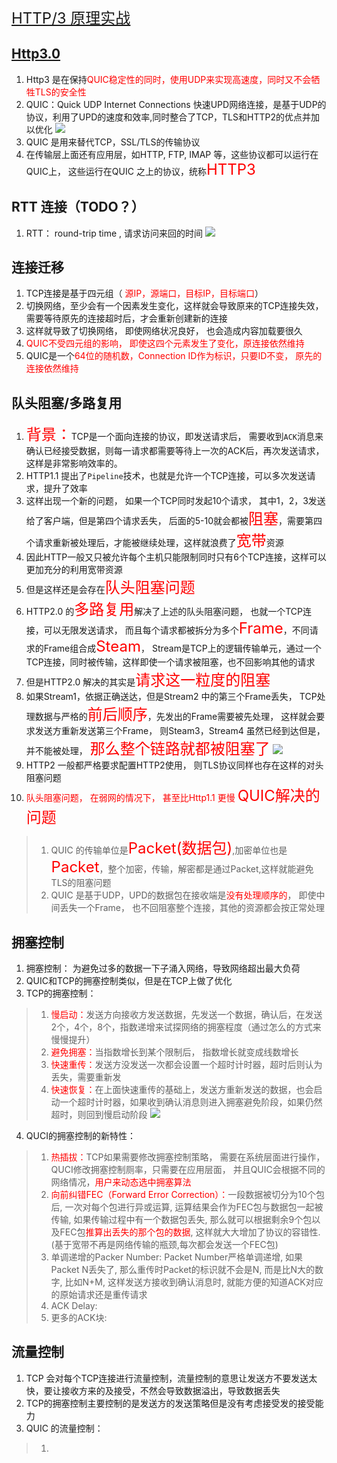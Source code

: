 
<font color=red size=5>[HTTP/3 原理实战](https://mp.weixin.qq.com/s?__biz=MjM5ODYwMjI2MA==&mid=2649746858&idx=1&sn=26e90bb6dde7541fb9fe9f121eb11984&scene=21#wechat_redirect)</font>

## [Http3.0](https://mp.weixin.qq.com/s?__biz=MjM5ODYwMjI2MA==&mid=2649746858&idx=1&sn=26e90bb6dde7541fb9fe9f121eb11984&scene=21#wechat_redirect)
1. Http3 是在保持<font color=red>QUIC稳定性的同时，使用UDP来实现高速度，同时又不会牺牲TLS的安全性</font>
2. QUIC：Quick UDP Internet Connections 快速UPD网络连接，是基于UDP的协议，利用了UPD的速度和效率,同时整合了TCP，TLS和HTTP2的优点并加以优化
![](https://mmbiz.qpic.cn/mmbiz_jpg/sXiaukvjR0RAulVD5jBffHcxF0qlSEDia7FCroQRCyibz8UupSjqSHzF6Vu3ciavAPtqK1jZicHOUprMW4alYsbW8icA/640?wx_fmt=jpeg&wxfrom=5&wx_lazy=1&wx_co=1)
3. QUIC 是用来替代TCP，SSL/TLS的传输协议
4. 在传输层上面还有应用层，如HTTP, FTP, IMAP 等，这些协议都可以运行在QUIC上， 这些运行在QUIC 之上的协议，统称<font color=red size=5>HTTP3</font>

## RTT 连接（TODO？）
1. RTT： round-trip time , 请求访问来回的时间
![](https://mmbiz.qpic.cn/mmbiz_png/sXiaukvjR0RAulVD5jBffHcxF0qlSEDia7Bo3iciciaT8nKhTtB3kAgOiakLickO8aibTDIR2YF5HEcq7unvChs3icf0zCg/640?wx_fmt=png&wxfrom=5&wx_lazy=1&wx_co=1)

## 连接迁移
1. TCP连接是基于四元组（<font color=red> 源IP，源端口，目标IP，目标端口</font>）
2. 切换网络，至少会有一个因素发生变化，这样就会导致原来的TCP连接失效， 需要等待原先的连接<font colo=red>超时</font>后，才会重新创建新的连接
3. 这样就导致了切换网络， 即使网络状况良好， 也会造成内容加载要很久
4. <font color=red>QUIC不受四元组的影响， 即使这四个元素发生了变化，原连接依然维持</font>
5. QUIC是一个<font color=red>64位的随机数，Connection ID作为标识，只要ID不变， 原先的连接依然维持</font>

## 队头阻塞/多路复用
1. <font color=red size=5>背景：</font>TCP是一个面向连接的协议，即发送请求后， 需要收到`ACK`消息来确认已经接受数据，则每一请求都需要等待上一次的ACK后，再次发送请求，这样是非常影响效率的。
2. HTTP1.1 提出了`Pipeline`技术，也就是允许一个TCP连接，可以多次发送请求，提升了效率
3. 这样出现一个新的问题， 如果一个TCP同时发起10个请求， 其中1，2，3发送给了客户端，但是第四个请求丢失， 后面的5-10就会都被<font color=red size=5>阻塞</font>，需要第四个请求重新被处理后，才能被继续处理，这样就浪费了<font color=red size=5>宽带</font>资源
4. 因此HTTP一般又只被允许每个主机只能限制同时只有6个TCP连接，这样可以更加充分的利用宽带资源
5. 但是这样还是会存在<font color=red size=5>队头阻塞问题</font>
6. HTTP2.0 的<font color=red size=5>多路复用</font>解决了上述的队头阻塞问题， 也就一个TCP连接，可以无限发送请求， 而且每个请求都被拆分为多个<font color=red size=5>Frame</font>，不同请求的Frame组合成<font color=red size=5>Steam</font>， Stream是TCP上的逻辑传输单元，通过一个TCP连接，同时被传输，这样即使一个请求被阻塞，也不回影响其他的请求
7. 但是HTTP2.0 解决的其实是<font color=red size=5>请求这一粒度的阻塞</font>
8. 如果Stream1，依据正确送达，但是Stream2 中的第三个Frame丢失， TCP处理数据与严格的<font color=red size=5>前后顺序</font>，先发出的Frame需要被先处理， 这样就会要求发送方重新发送第三个Frame， 则Steam3，Stream4 虽然已经到达但是，并不能被处理， <font color=red size=5>那么整个链路就都被阻塞了</font>
![](https://mmbiz.qpic.cn/mmbiz_png/sXiaukvjR0RAulVD5jBffHcxF0qlSEDia7WElXLdyA18badJfNGmCBbFMrcxWicnnhhB2HjcDawH10yFhtBhQlYRg/640?wx_fmt=png&wxfrom=5&wx_lazy=1&wx_co=1)
9. HTTP2 一般都严格要求配置HTTP2使用， 则TLS协议同样也存在这样的对头阻塞问题
10. <font color=red>队头阻塞问题， 在弱网的情况下， 甚至比Http1.1 更慢</font>
<font color=red size=5>QUIC解决的问题</font>
> 1. QUIC 的传输单位是<font color=red size=5>Packet(数据包)</font>,加密单位也是<font color=red size=5>Packet</font>，整个加密，传输，解密都是通过Packet,这样就能避免TLS的阻塞问题
> 2. QUIC 是基于UDP，UPD的数据包在接收端是<font color=red>没有处理顺序的</font>， 即使中间丢失一个Frame， 也不回阻塞整个连接，其他的资源都会按正常处理

## 拥塞控制
1. 拥塞控制： 为避免过多的数据一下子涌入网络，导致网络超出最大负荷
2. QUIC和TCP的拥塞控制类似，但是在TCP上做了优化
3. TCP的拥塞控制：
> 1. <font color=red>慢启动：</font>发送方向接收方发送数据，先发送一个数据，确认后，在发送2个，4个，8个，指数递增来试探网络的拥塞程度（通过怎么的方式来慢慢提升）
> 2. <font color=red>避免拥塞：</font>当指数增长到某个限制后， 指数增长就变成线数增长
> 3. <font color=red>快速重传：</font>发送方没发送一次都会设置一个超时计时器，超时后则认为丢失，需要重新发
> 4. <font color=red>快速恢复：</font>在上面快速重传的基础上，发送方重新发送的数据，也会启动一个超时计时器，如果收到确认消息则进入拥塞避免阶段，如果仍然超时，则回到慢启动阶段
![](https://mmbiz.qpic.cn/mmbiz_jpg/j3gficicyOvatOuue8A7K8MQAlFoCOtDvWjGibTw5K3FJaticxkIuTv0KTL4UfZswO9743OOibCebvaeDF5UxKIvpdg/640?wx_fmt=jpeg&wxfrom=5&wx_lazy=1&wx_co=1)
4. QUCI的拥塞控制的新特性：
> 1. <font color=red>热插拔：</font>TCP如果需要修改拥塞控制策略， 需要在系统层面进行操作， QUCI修改拥塞控制厕率，只需要在应用层面， 并且QUIC会根据不同的网络情况，<font color=red>用户来动态选中拥塞算法</font>
> 2. <font color=red>向前纠错FEC（Forward Error Correction）：</font>一段数据被切分为10个包后, 一次对每个包进行异或运算, 运算结果会作为FEC包与数据包一起被传输, 如果传输过程中有一个数据包丢失, 那么就可以根据剩余9个包以及FEC包<font color=red>推算出丢失的那个包的数据</font>, 这样就大大增加了协议的容错性. (<font color>基于宽带不再是网络传输的瓶颈,每次都会发送一个FEC包</font>)
> 3. <font color>单调递增的Packer Number: </font>Packet Number严格单调递增, 如果Packet N丢失了, 那么重传时Packet的标识就不会是N, 而是比N大的数字, 比如N+M, 这样发送方接收到确认消息时, 就能方便的知道ACK对应的原始请求还是重传请求
> 4. <font color>ACK Delay: </font>
> 5. <font color>更多的ACK块: </font>

## 流量控制
1. TCP 会对每个TCP连接进行流量控制，流量控制的意思让发送方不要发送太快，要让接收方来的及接受，不然会导致数据溢出，导致数据丢失
2. TCP的拥塞控制主要控制的是发送方的发送策略但是没有考虑接受发的接受能力
3. QUIC 的流量控制： 
> 1. 